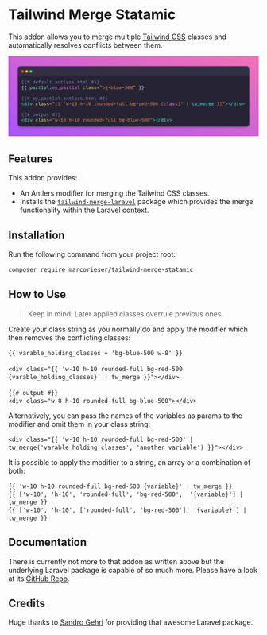 # Tailwind Merge Statamic

This addon allows you to merge multiple [Tailwind CSS](https://tailwindcss.com/) classes and automatically resolves conflicts between them.

![](https://raw.githubusercontent.com/marcorieser/tailwind-merge-statamic/main/art/example.png)

## Features

This addon provides:

- An Antlers modifier for merging the Tailwind CSS classes.
- Installs the [`tailwind-merge-laravel`](https://github.com/gehrisandro/tailwind-merge-laravel) package which provides the merge functionality within the Laravel context.

## Installation

Run the following command from your project root:

``` bash
composer require marcorieser/tailwind-merge-statamic
```

## How to Use

> Keep in mind: Later applied classes overrule previous ones.

Create your class string as you normally do and apply the modifier which then removes the conflicting classes:

```antlers
{{ varable_holding_classes = 'bg-blue-500 w-8' }}

<div class="{{ 'w-10 h-10 rounded-full bg-red-500 {varable_holding_classes}' | tw_merge }}"></div>

{{# output #}}
<div class="w-8 h-10 rounded-full bg-blue-500"></div>
```

Alternatively, you can pass the names of the variables as params to the modifier and omit them in your class string:

```antlers
<div class="{{ 'w-10 h-10 rounded-full bg-red-500' | tw_merge('varable_holding_classes', 'another_variable') }}"></div>
```

It is possible to apply the modifier to a string, an array or a combination of both:

```antlers
{{ 'w-10 h-10 rounded-full bg-red-500 {variable}' | tw_merge }}
{{ ['w-10', 'h-10', 'rounded-full', 'bg-red-500',  '{variable}'] | tw_merge }}
{{ ['w-10', 'h-10', ['rounded-full', 'bg-red-500'], '{variable}'] | tw_merge }}
```

## Documentation
There is currently not more to that addon as written above but the underlying Laravel package is capable of so much more. Please have a look at its [GitHub Repo](https://github.com/gehrisandro/tailwind-merge-laravel).

## Credits
Huge thanks to [Sandro Gehri](https://github.com/gehrisandro) for providing that awesome Laravel package.
